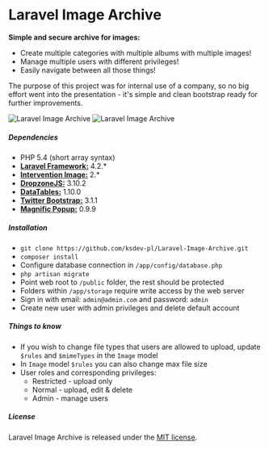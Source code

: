 Laravel Image Archive
=====================
__Simple and secure archive for images:__

* Create multiple categories with multiple albums with multiple images!
* Manage multiple users with different privileges!
* Easily navigate between all those things!

The purpose of this project was for internal use of a company, so no big effort went into the presentation - it's simple and clean bootstrap ready for further improvements.

![Laravel Image Archive](https://dl.dropboxusercontent.com/s/mq1fwyyju7sw7fg/l2.png)
![Laravel Image Archive](https://dl.dropboxusercontent.com/s/cc5ff2s9pv9i8q1/l1.png)

##### Dependencies
* PHP 5.4 (short array syntax)
* [__Laravel Framework:__](https://github.com/laravel/framework) 4.2.*
* [__Intervention Image:__](https://github.com/Intervention/image) 2.*
* [__DropzoneJS:__](https://github.com/enyo/dropzone) 3.10.2
* [__DataTables:__](https://github.com/DataTables/DataTables) 1.10.0
* [__Twitter Bootstrap:__](https://github.com/twbs/bootstrap) 3.1.1
* [__Magnific Popup:__](https://github.com/dimsemenov/Magnific-Popup) 0.9.9

##### Installation
* `git clone https://github.com/ksdev-pl/Laravel-Image-Archive.git`
* `composer install`
* Configure database connection in `/app/config/database.php`
* `php artisan migrate`
* Point web root to `/public` folder, the rest should be protected
* Folders within `/app/storage` require write access by the web server
* Sign in with email: `admin@admin.com` and password: `admin`
* Create new user with admin privileges and delete default account

##### Things to know
* If you wish to change file types that users are allowed to upload, update `$rules` and `$mimeTypes` in the `Image` model
* In `Image` model `$rules` you can also change max file size
* User roles and corresponding privileges:
  * Restricted - upload only
  * Normal - upload, edit & delete
  * Admin - manage users

##### License
Laravel Image Archive is released under the [MIT license](http://opensource.org/licenses/MIT).
